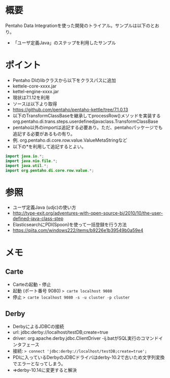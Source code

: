 
# 概要
Pentaho Data Integrationを使った開発のトライアル。サンプルは以下のとおり。
- 「ユーザ定義Java」のステップを利用したサンプル


# ポイント
- Pentaho DIのlibクラスから以下をクラスパスに追加
 - kettele-core-xxxx.jar
 - kettel-engine-xxxx.jar
  - 現状は7.1.12を利用
  - ソースは以下より取得
   - https://github.com/pentaho/pentaho-kettle/tree/7.1.0.13
- 以下のTransformClassBaseを継承してprocessRow()メソッドを実装する
 org.pentaho.di.trans.steps.userdefinedjavaclass.TransformClassBase
- pentaho以外のimportは追記する必要あり。ただ、pentahoパッケージでも追記する必要があるもの有り。
 - 例. org.pentaho.di.core.row.value.ValueMetaStringなど
 - 以下の*を利用して追記するとよい。
```java
import java.io.*;
import java.nio.file.*;
import java.util.*;
import org.pentaho.di.core.row.value.*;
```

# 参照
- ユーザ定義Java (udjc)の使い方
 - http://type-exit.org/adventures-with-open-source-bi/2010/10/the-user-defined-java-class-step
- ElasticsearchにPDI(Spoon)を使って一括登録を行う方法
 - https://qiita.com/windows222/items/b9226e1b39549b0a59e4


# メモ
## Carte
- Carteの起動・停止
 - 起動 (ポート番号 9080)
  `> carte localhost 9080`
 - 停止
 `> carte localhost 9080 -s -u cluster -p cluster`

## Derby
- DerbyによるJDBCの接続
 - url: jdbc:derby://localhost/testDB;create=true
 - driver: org.apache.derby.jdbc.ClientDriver
-ij.batがSQL実行のコマンドインタフェース
 - 接続: `> connect 'jdbc:derby://localhost/testDB;create=true';`
- PDIに入っているDerbyのJDBCドライバはderby-10.2で古いため文字列変換でエラーとなってしまう。
 - ⇒derby-10.14に変更すると解決
